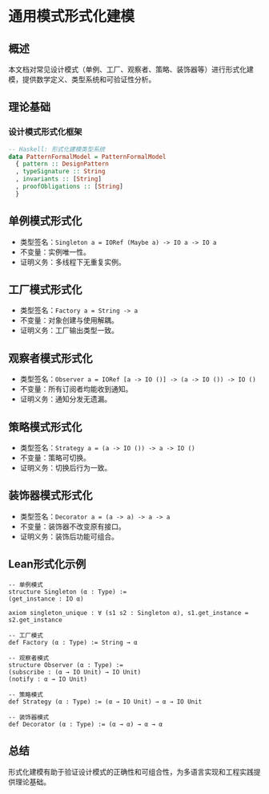 # 通用模式形式化建模

## 概述

本文档对常见设计模式（单例、工厂、观察者、策略、装饰器等）进行形式化建模，提供数学定义、类型系统和可验证性分析。

## 理论基础

### 设计模式形式化框架

```haskell
-- Haskell: 形式化建模类型系统
data PatternFormalModel = PatternFormalModel
  { pattern :: DesignPattern
  , typeSignature :: String
  , invariants :: [String]
  , proofObligations :: [String]
  }
```

## 单例模式形式化

- 类型签名：`Singleton a = IORef (Maybe a) -> IO a -> IO a`
- 不变量：实例唯一性。
- 证明义务：多线程下无重复实例。

## 工厂模式形式化

- 类型签名：`Factory a = String -> a`
- 不变量：对象创建与使用解耦。
- 证明义务：工厂输出类型一致。

## 观察者模式形式化

- 类型签名：`Observer a = IORef [a -> IO ()] -> (a -> IO ()) -> IO ()`
- 不变量：所有订阅者均能收到通知。
- 证明义务：通知分发无遗漏。

## 策略模式形式化

- 类型签名：`Strategy a = (a -> IO ()) -> a -> IO ()`
- 不变量：策略可切换。
- 证明义务：切换后行为一致。

## 装饰器模式形式化

- 类型签名：`Decorator a = (a -> a) -> a -> a`
- 不变量：装饰器不改变原有接口。
- 证明义务：装饰后功能可组合。

## Lean形式化示例

```lean
-- 单例模式
structure Singleton (α : Type) :=
(get_instance : IO α)

axiom singleton_unique : ∀ (s1 s2 : Singleton α), s1.get_instance = s2.get_instance

-- 工厂模式
def Factory (α : Type) := String → α

-- 观察者模式
structure Observer (α : Type) :=
(subscribe : (α → IO Unit) → IO Unit)
(notify : α → IO Unit)

-- 策略模式
def Strategy (α : Type) := (α → IO Unit) → α → IO Unit

-- 装饰器模式
def Decorator (α : Type) := (α → α) → α → α
```

## 总结

形式化建模有助于验证设计模式的正确性和可组合性，为多语言实现和工程实践提供理论基础。 